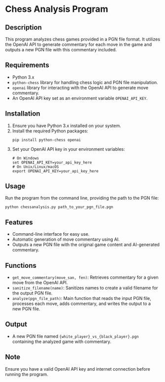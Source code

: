 # Chess Analysis Program

## Description
This program analyzes chess games provided in a PGN file format. It utilizes the OpenAI API to generate commentary for each move in the game and outputs a new PGN file with this commentary included.

## Requirements
- Python 3.x
- `python-chess` library for handling chess logic and PGN file manipulation.
- `openai` library for interacting with the OpenAI API to generate move commentary.
- An OpenAI API key set as an environment variable `OPENAI_API_KEY`.

## Installation
1. Ensure you have Python 3.x installed on your system.
2. Install the required Python packages:
   ```
   pip install python-chess openai
   ```
3. Set your OpenAI API key in your environment variables:
   ```
   # On Windows
   set OPENAI_API_KEY=your_api_key_here
   # On Unix/Linux/macOS
   export OPENAI_API_KEY=your_api_key_here
   ```

## Usage
Run the program from the command line, providing the path to the PGN file:
```
python chessanalysis.py path_to_your_pgn_file.pgn
```

## Features
- Command-line interface for easy use.
- Automatic generation of move commentary using AI.
- Outputs a new PGN file with the original game content and AI-generated commentary.

## Functions
- `get_move_commentary(move_san, fen)`: Retrieves commentary for a given move from the OpenAI API.
- `sanitize_filename(name)`: Sanitizes names to create a valid filename for the output PGN file.
- `analyze(pgn_file_path)`: Main function that reads the input PGN file, processes each move, adds commentary, and writes the output to a new PGN file.

## Output
- A new PGN file named `{white_player}_vs_{black_player}.pgn` containing the analyzed game with commentary.

## Note
Ensure you have a valid OpenAI API key and internet connection before running the program.

